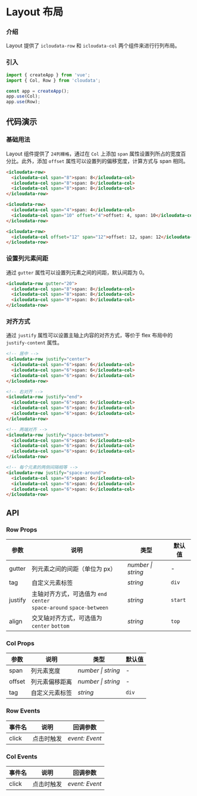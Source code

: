 # Layout 布局

### 介绍

Layout 提供了 `icloudata-row` 和 `icloudata-col` 两个组件来进行行列布局。

### 引入

```js
import { createApp } from 'vue';
import { Col, Row } from 'cloudata';

const app = createApp();
app.use(Col);
app.use(Row);
```

## 代码演示

### 基础用法

Layout 组件提供了 `24列栅格`，通过在 `Col` 上添加 `span` 属性设置列所占的宽度百分比。此外，添加 `offset` 属性可以设置列的偏移宽度，计算方式与 span 相同。

```html
<icloudata-row>
  <icloudata-col span="8">span: 8</icloudata-col>
  <icloudata-col span="8">span: 8</icloudata-col>
  <icloudata-col span="8">span: 8</icloudata-col>
</icloudata-row>

<icloudata-row>
  <icloudata-col span="4">span: 4</icloudata-col>
  <icloudata-col span="10" offset="4">offset: 4, span: 10</icloudata-col>
</icloudata-row>

<icloudata-row>
  <icloudata-col offset="12" span="12">offset: 12, span: 12</icloudata-col>
</icloudata-row>
```

### 设置列元素间距

通过 `gutter` 属性可以设置列元素之间的间距，默认间距为 0。

```html
<icloudata-row gutter="20">
  <icloudata-col span="8">span: 8</icloudata-col>
  <icloudata-col span="8">span: 8</icloudata-col>
  <icloudata-col span="8">span: 8</icloudata-col>
</icloudata-row>
```

### 对齐方式

通过 `justify` 属性可以设置主轴上内容的对齐方式，等价于 flex 布局中的 `justify-content` 属性。

```html
<!-- 居中 -->
<icloudata-row justify="center">
  <icloudata-col span="6">span: 6</icloudata-col>
  <icloudata-col span="6">span: 6</icloudata-col>
  <icloudata-col span="6">span: 6</icloudata-col>
</icloudata-row>

<!-- 右对齐 -->
<icloudata-row justify="end">
  <icloudata-col span="6">span: 6</icloudata-col>
  <icloudata-col span="6">span: 6</icloudata-col>
  <icloudata-col span="6">span: 6</icloudata-col>
</icloudata-row>

<!-- 两端对齐 -->
<icloudata-row justify="space-between">
  <icloudata-col span="6">span: 6</icloudata-col>
  <icloudata-col span="6">span: 6</icloudata-col>
  <icloudata-col span="6">span: 6</icloudata-col>
</icloudata-row>

<!-- 每个元素的两侧间隔相等 -->
<icloudata-row justify="space-around">
  <icloudata-col span="6">span: 6</icloudata-col>
  <icloudata-col span="6">span: 6</icloudata-col>
  <icloudata-col span="6">span: 6</icloudata-col>
</icloudata-row>
```

## API

### Row Props

| 参数 | 说明 | 类型 | 默认值 |
| --- | --- | --- | --- |
| gutter | 列元素之间的间距（单位为 px） | _number \| string_ | - |
| tag | 自定义元素标签 | _string_ | `div` |
| justify | 主轴对齐方式，可选值为 `end` `center` <br> `space-around` `space-between` | _string_ | `start` |
| align | 交叉轴对齐方式，可选值为 `center` `bottom` | _string_ | `top` |

### Col Props

| 参数   | 说明           | 类型               | 默认值 |
| ------ | -------------- | ------------------ | ------ |
| span   | 列元素宽度     | _number \| string_ | -      |
| offset | 列元素偏移距离 | _number \| string_ | -      |
| tag    | 自定义元素标签 | _string_           | `div`  |

### Row Events

| 事件名 | 说明       | 回调参数       |
| ------ | ---------- | -------------- |
| click  | 点击时触发 | _event: Event_ |

### Col Events

| 事件名 | 说明       | 回调参数       |
| ------ | ---------- | -------------- |
| click  | 点击时触发 | _event: Event_ |
